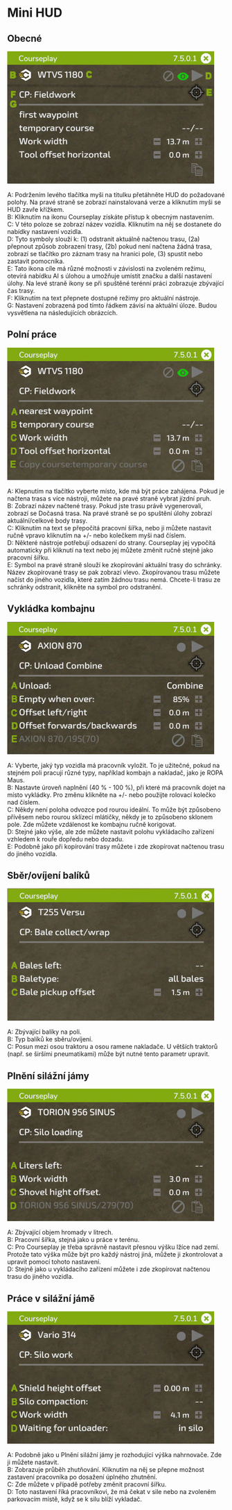 # Mini HUD

## Obecné
![Image](../assets/images/minihudhelp_general_0_0_478_305.png)

  
A: Podržením levého tlačítka myši na titulku přetáhněte HUD do požadované polohy. Na pravé straně se zobrazí nainstalovaná verze a kliknutím myši se HUD zavře křížkem.  
B: Kliknutím na ikonu Courseplay získáte přístup k obecným nastavením.  
C: V této poloze se zobrazí název vozidla. Kliknutím na něj se dostanete do nabídky nastavení vozidla.  
D: Tyto symboly slouží k: (1) odstranit aktuálně načtenou trasu, (2a) přepnout způsob zobrazení trasy, (2b) pokud není načtena žádná trasa, zobrazí se tlačítko pro záznam trasy na hranici pole, (3) spustit nebo zastavit pomocníka.  
E: Tato ikona cíle má různé možnosti v závislosti na zvoleném režimu, otevírá nabídku AI s úlohou a umožňuje umístit značku a další nastavení úlohy. Na levé straně ikony se při spuštěné terénní práci zobrazuje zbývající čas trasy.  
F: Kliknutím na text přepnete dostupné režimy pro aktuální nástroje.  
G: Nastavení zobrazená pod tímto řádkem závisí na aktuální úloze. Budou vysvětlena na následujících obrázcích.  


## Polní práce
![Image](../assets/images/minihudhelp_fieldwork_0_0_478_305.png)

  
A: Klepnutím na tlačítko vyberte místo, kde má být práce zahájena. Pokud je načtena trasa s více nástroji, můžete na pravé straně vybrat jízdní pruh.  
B: Zobrazí název načtené trasy. Pokud jste trasu právě vygenerovali, zobrazí se Dočasná trasa. Na pravé straně se po spuštění úlohy zobrazí aktuální/celkové body trasy.  
C: Kliknutím na text se přepočítá pracovní šířka, nebo ji můžete nastavit ručně vpravo kliknutím na +/- nebo kolečkem myši nad číslem.  
D: Některé nástroje potřebují odsazení do strany. Courseplay jej vypočítá automaticky při kliknutí na text nebo jej můžete změnit ručně stejně jako pracovní šířku.  
E: Symbol na pravé straně slouží ke zkopírování aktuální trasy do schránky. Název zkopírované trasy se pak zobrazí vlevo. Zkopírovanou trasu můžete načíst do jiného vozidla, které zatím žádnou trasu nemá. Chcete-li trasu ze schránky odstranit, klikněte na symbol pro odstranění.  


## Vykládka kombajnu
![Image](../assets/images/minihudhelp_combineunload_0_0_478_305.png)

  
A: Vyberte, jaký typ vozidla má pracovník vyložit. To je užitečné, pokud na stejném poli pracují různé typy, například kombajn a nakladač, jako je ROPA Maus.  
B: Nastavte úroveň naplnění (40 % - 100 %), při které má pracovník dojet na místo vykládky. Pro změnu klikněte na +/- nebo použijte rolovací kolečko nad číslem.  
C: Někdy není poloha odvozce pod rourou ideální. To může být způsobeno přívěsem nebo rourou sklízecí mlátičky, někdy je to způsobeno sklonem pole. Zde můžete vzdálenost ke kombajnu ručně korigovat.  
D: Stejné jako výše, ale zde můžete nastavit polohu vykládacího zařízení vzhledem k rouře dopředu nebo dozadu.  
E: Podobně jako při kopírování trasy můžete i zde zkopírovat načtenou trasu do jiného vozidla.  


## Sběr/ovíjení balíků
![Image](../assets/images/minihudhelp_balecollect_0_0_478_305.png)

  
A: Zbývající balíky na poli.  
B: Typ balíků ke sběru/ovíjení.  
C: Posun mezi osou traktoru a osou ramene nakladače. U větších traktorů (např. se širšími pneumatikami) může být nutné tento parametr upravit.  


## Plnění silážní jámy
![Image](../assets/images/minihudhelp_siloloader_0_0_478_305.png)

  
A: Zbývající objem hromady v litrech.  
B: Pracovní šířka, stejná jako u práce v terénu.  
C: Pro Courseplay je třeba správně nastavit přesnou výšku lžíce nad zemí. Protože tato výška může být pro každý nástroj jiná, můžete ji zkontrolovat a upravit pomocí tohoto nastavení.  
D: Stejně jako u vykládacího zařízení můžete i zde zkopírovat načtenou trasu do jiného vozidla.  


## Práce v silážní jámě
![Image](../assets/images/minihudhelp_siloworker_0_0_478_305.png)

  
A: Podobně jako u Plnění silážní jámy je rozhodující výška nahrnovače. Zde ji můžete nastavit.  
B: Zobrazuje průběh zhutňování. Kliknutím na něj se přepne možnost zastavení pracovníka po dosažení úplného zhutnění.  
C: Zde můžete v případě potřeby změnit pracovní šířku.  
D: Toto nastavení říká pracovníkovi, že má čekat v sile nebo na zvoleném parkovacím místě, když se k silu blíží vykladač.  


